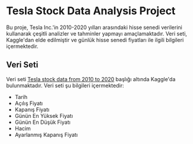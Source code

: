 # Tesla Stock Data Analysis Project

Bu proje, Tesla Inc.'in 2010-2020 yılları arasındaki hisse senedi verilerini kullanarak çeşitli analizler ve tahminler yapmayı amaçlamaktadır. Veri seti, Kaggle'dan elde edilmiştir ve günlük hisse senedi fiyatları ile ilgili bilgileri içermektedir.

## Veri Seti

Veri seti [Tesla stock data from 2010 to 2020](https://www.kaggle.com/datasets/timoboz/tesla-stock-data-from-2010-to-2020) başlığı altında Kaggle'da bulunmaktadır. Veri seti şu bilgileri içermektedir:
- Tarih
- Açılış Fiyatı
- Kapanış Fiyatı
- Günün En Yüksek Fiyatı
- Günün En Düşük Fiyatı
- Hacim
- Ayarlanmış Kapanış Fiyatı
